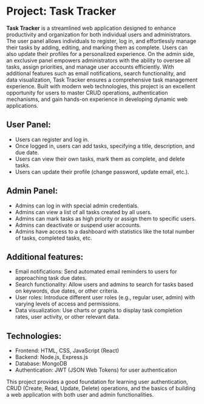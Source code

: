 # Project: Task Tracker

**Task Tracker** is a streamlined web application designed to enhance productivity and organization for both individual users and administrators. The user panel allows individuals to register, log in, and effortlessly manage their tasks by adding, editing, and marking them as complete. Users can also update their profiles for a personalized experience. On the admin side, an exclusive panel empowers administrators with the ability to oversee all tasks, assign priorities, and manage user accounts efficiently. With additional features such as email notifications, search functionality, and data visualization, Task Tracker ensures a comprehensive task management experience. Built with modern web technologies, this project is an excellent opportunity for users to master CRUD operations, authentication mechanisms, and gain hands-on experience in developing dynamic web applications.

## User Panel:

- Users can register and log in.
- Once logged in, users can add tasks, specifying a title, description, and due date.
- Users can view their own tasks, mark them as complete, and delete tasks.
- Users can update their profile (change password, update email, etc.).
  
## Admin Panel:

- Admins can log in with special admin credentials.
- Admins can view a list of all tasks created by all users.
- Admins can mark tasks as high priority or assign them to specific users.
- Admins can deactivate or suspend user accounts.
- Admins have access to a dashboard with statistics like the total number of tasks, completed tasks, etc.

## Additional features:

- Email notifications: Send automated email reminders to users for approaching task due dates.
- Search functionality: Allow users and admins to search for tasks based on keywords, due dates, or other criteria.
- User roles: Introduce different user roles (e.g., regular user, admin) with varying levels of access and permissions.
- Data visualization: Use charts or graphs to display task completion rates, user activity, or other relevant data.

## Technologies:

- Frontend: HTML, CSS, JavaScript (React)
- Backend: Node.js, Express.js
- Database: MongoDB
- Authentication: JWT (JSON Web Tokens) for user authentication

This project provides a good foundation for learning user authentication, CRUD (Create, Read, Update, Delete) operations, and the basics of building a web application with both user and admin functionalities.